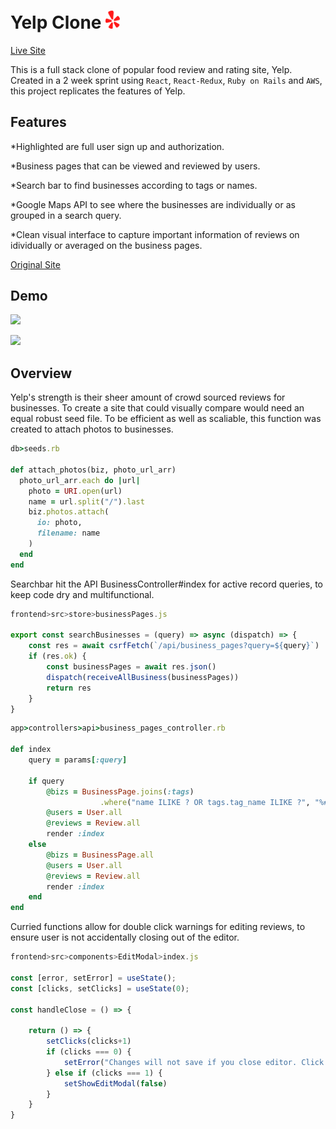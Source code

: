 # Yelp Clone <img src="frontend/public/images/icon.png" width="23" > 
 [Live Site](https://ylp.onrender.com/https://ylp.onrender.com/)

This is a full stack clone of popular food review and rating site, Yelp. Created in a 2 week sprint using `React`, `React-Redux`, `Ruby on Rails` and `AWS`, this project replicates the features of Yelp. 

## Features

*Highlighted are full user sign up and authorization. 

*Business pages that can be viewed and reviewed by users. 

*Search bar to find businesses according to tags or names. 

*Google Maps API to see where the businesses are individually or as grouped in a search query.

*Clean visual interface to capture important information of reviews on idividually or averaged on the business pages.


[Original Site](https://www.yelp.com/)

## Demo

![](https://media.giphy.com/media/bpbsW9ZlDuorgPq1qV/giphy.gif)

![](https://media.giphy.com/media/1Let43yWcTCS81O0qI/giphy.gif)

## Overview

Yelp's strength is their sheer amount of crowd sourced reviews for businesses. To create a site that could visually compare would need an equal robust seed file. To be efficient as well as scaliable, this function was created to attach photos to businesses.

```ruby
db>seeds.rb

def attach_photos(biz, photo_url_arr) 
  photo_url_arr.each do |url|
    photo = URI.open(url)
    name = url.split("/").last
    biz.photos.attach(
      io: photo,
      filename: name
    )
  end
end
```

Searchbar hit the API BusinessController#index for active record queries, to keep code dry and multifunctional.

```js
frontend>src>store>businessPages.js

export const searchBusinesses = (query) => async (dispatch) => {
    const res = await csrfFetch(`/api/business_pages?query=${query}`)
    if (res.ok) {
        const businessPages = await res.json()
        dispatch(receiveAllBusiness(businessPages))
        return res
    }
}
```

```ruby
app>controllers>api>business_pages_controller.rb

def index 
    query = params[:query]
    
    if query 
        @bizs = BusinessPage.joins(:tags)
                    .where("name ILIKE ? OR tags.tag_name ILIKE ?", "%#{query}%", "%#{query}%")
        @users = User.all
        @reviews = Review.all
        render :index
    else
        @bizs = BusinessPage.all
        @users = User.all
        @reviews = Review.all
        render :index
    end
end
```

Curried functions allow for double click warnings for editing reviews, to ensure user is not accidentally closing out of the editor.

```js
frontend>src>components>EditModal>index.js

const [error, setError] = useState();
const [clicks, setClicks] = useState(0);

const handleClose = () => {

    return () => {
        setClicks(clicks+1)
        if (clicks === 0) {
            setError("Changes will not save if you close editor. Click again to confirm")
        } else if (clicks === 1) {
            setShowEditModal(false)
        }     
    }
}
```
